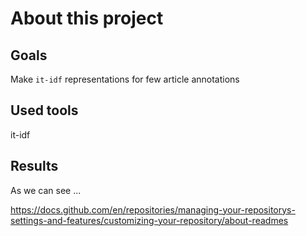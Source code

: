 # About this project 

## Goals
Make `it-idf` representations for few article annotations

## Used tools
it-idf

## Results
As we can see ...


https://docs.github.com/en/repositories/managing-your-repositorys-settings-and-features/customizing-your-repository/about-readmes